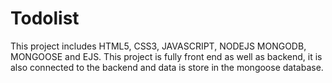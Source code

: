# Todolist
This project includes HTML5, CSS3, JAVASCRIPT, NODEJS MONGODB, MONGOOSE and EJS. This project is fully front end as well as backend, it is also connected to the backend and data is store in the mongoose database.
